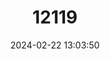 ---
title: "12119"
category: "Lipotes vexillifer"
draft: false
date: 2024-02-22 13:03:50
languages:
  English: ["Baiji", "Yangtze River Dolphin"]
  French: ["Baiji"]
  Chinese: ["Baiji"]
---